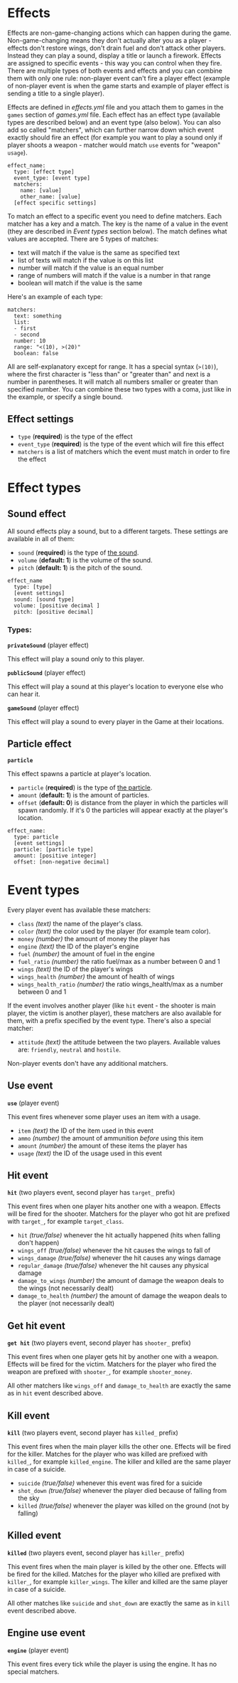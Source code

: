 # Effects

Effects are non-game-changing actions which can happen during the game. Non-game-changing means they don't actually alter you as a player - effects don't restore wings, don't drain fuel and don't attack other players. Instead they can play a sound, display a title or launch a firework. Effects are assigned to specific events - this way you can control when they fire. There are multiple types of both events and effects and you can combine them with only one rule: non-player event can't fire a player effect (example of non-player event is when the game starts and example of player effect is sending a title to a single player).

Effects are defined in _effects.yml_ file and you attach them to games in the `games` section of _games.yml_ file. Each effect has an effect type (available types are described below) and an event type (also below). You can also add so called "matchers", which can further narrow down which event exactly should fire an effect (for example you want to play a sound only if player shoots a weapon - matcher would match `use` events for "weapon" `usage`).

```
effect_name:
  type: [effect type]
  event_type: [event type]
  matchers:
    name: [value]
    other_name: [value]
  [effect specific settings]
```

To match an effect to a specific event you need to define matchers. Each matcher has a key and a match. The key is the name of a value in the event (they are described in _Event types_ section below). The match defines what values are accepted. There are 5 types of matches:

* text will match if the value is the same as specified text
* list of texts will match if the value is on this list
* number will match if the value is an equal number
* range of numbers will match if the value is a number in that range
* boolean will match if the value is the same

Here's an example of each type:

```
matchers:
  text: something
  list:
  - first
  - second
  number: 10
  range: "<(10), >(20)"
  boolean: false
```

All are self-explanatory except for range. It has a special syntax (`>(10)`), where the first character is "less than" or "greater than" and next is a number in parentheses. It will match all numbers smaller or greater than specified number. You can combine these two types with a coma, just like in the example, or specify a single bound.

## Effect settings

* `type` (**required**) is the type of the effect
* `event_type` (**required**) is the type of the event which will fire this effect
* `matchers` is a list of matchers which the event must match in order to fire the effect

# Effect types

## Sound effect

All sound effects play a sound, but to a different targets. These settings are available in all of them:

* `sound` (**required**) is the type of [the sound](https://hub.spigotmc.org/javadocs/spigot/org/bukkit/Sound.html).
* `volume` (**default: 1**) is the volume of the sound.
* `pitch` (**default: 1**) is the pitch of the sound.

```
effect_name
  type: [type]
  [event settings]
  sound: [sound type]
  volume: [positive decimal ]
  pitch: [positive decimal]
```

### Types:

**`privateSound`** (player effect)

This effect will play a sound only to this player.

**`publicSound`** (player effect)

This effect will play a sound at this player's location to everyone else who can hear it.

**`gameSound`** (player effect)

This effect will play a sound to every player in the Game at their locations.

## Particle effect

**`particle`**

This effect spawns a particle at player's location.

* `particle` (**required**) is the type of [the particle](https://hub.spigotmc.org/javadocs/spigot/org/bukkit/Particle.html).
* `amount` (**default: 1**) is the amount of particles.
* `offset` (**default: 0**) is distance from the player in which the particles will spawn randomly. If it's 0 the particles will appear exactly at the player's location.

```
effect_name:
  type: particle
  [event settings]
  particle: [particle type]
  amount: [positive integer]
  offset: [non-negative decimal]
```

# Event types

Every player event has available these matchers:

* `class` _(text)_ the name of the player's class.
* `color` _(text)_ the color used by the player (for example team color).
* `money` _(number)_ the amount of money the player has
* `engine` _(text)_ the ID of the player's engine
* `fuel` _(number)_ the amount of fuel in the engine
* `fuel_ratio` _(number)_ the ratio fuel/max as a number between 0 and 1
* `wings` _(text)_ the ID of the player's wings
* `wings_health` _(number)_ the amount of health of wings
* `wings_health_ratio` _(number)_ the ratio wings_health/max as a number between 0 and 1

If the event involves another player (like `hit` event - the shooter is main player, the victim is another player), these matchers are also available for them, with a prefix specified by the event type. There's also a special matcher:

* `attitude` _(text)_ the attitude between the two players. Available values are: `friendly`, `neutral` and `hostile`.

Non-player events don't have any additional matchers.

## Use event

**`use`** (player event)

This event fires whenever some player uses an item with a usage.

* `item` _(text)_ the ID of the item used in this event
* `ammo` _(number)_ the amount of ammunition _before_ using this item
* `amount` _(number)_ the amount of these items the player has
* `usage` _(text)_ the ID of the usage used in this event

## Hit event

**`hit`** (two players event, second player has `target_` prefix)

This event fires when one player hits another one with a weapon. Effects will be fired for the shooter. Matchers for the player who got hit are prefixed with `target_`, for example `target_class`.

* `hit` _(true/false)_ whenever the hit actually happened (hits when falling don't happen)
* `wings_off` _(true/false)_ whenever the hit causes the wings to fall of
* `wings_damage` _(true/false)_ whenever the hit causes any wings damage
* `regular_damage` _(true/false)_ whenever the hit causes any physical damage
* `damage_to_wings` _(number)_ the amount of damage the weapon deals to the wings (not necessarily dealt)
* `damage_to_health` _(number)_ the amount of damage the weapon deals to the player (not necessarily dealt)

## Get hit event

**`get hit`** (two players event, second player has `shooter_` prefix)

This event fires when one player gets hit by another one with a weapon. Effects will be fired for the victim. Matchers for the player who fired the weapon are prefixed with `shooter_`, for example `shooter_money`.

All other matchers like `wings_off` and `damage_to_health` are exactly the same as in `hit` event described above.

## Kill event

**`kill`** (two players event, second player has `killed_` prefix)

This event fires when the main player kills the other one. Effects will be fired for the killer. Matches for the player who was killed are prefixed with `killed_`, for example `killed_engine`. The killer and killed are the same player in case of a suicide.

* `suicide` _(true/false)_ whenever this event was fired for a suicide
* `shot_down` _(true/false)_ whenever the player died because of falling from the sky
* `killed` _(true/false)_ whenever the player was killed on the ground (not by falling)

## Killed event

**`killed`** (two players event, second player has `killer_` prefix)

This event fires when the main player is killed by the other one. Effects will be fired for the killed. Matches for the player who killed are prefixed with `killer_`, for example `killer_wings`. The killer and killed are the same player in case of a suicide.

All other matches like  `suicide` and `shot_down` are exactly the same as in `kill` event described above.

## Engine use event

**`engine`** (player event)

This event fires every tick while the player is using the engine. It has no special matchers.
